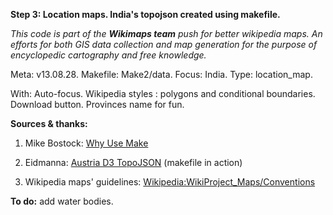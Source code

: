 **Step 3: Location maps. India's topojson created using makefile.**

_This code is part of the **Wikimaps team** push for better wikipedia maps. An efforts for both GIS data collection and map generation for the purpose of encyclopedic cartography and free knowledge._

Meta: v13.08.28. Makefile: Make2/data. Focus: India. Type: location_map.

With: Auto-focus. Wikipedia styles : polygons and conditional boundaries. Download button. Provinces name for fun.

**Sources & thanks:** 

1. Mike Bostock: [Why Use Make](http://bost.ocks.org/mike/make/)
 
2. Eidmanna: [Austria D3 TopoJSON](http://bl.ocks.org/eidmanna/5691513) (makefile in action)

3. Wikipedia maps' guidelines: [Wikipedia:WikiProject_Maps/Conventions](http://en.wikipedia.org/wiki/Wikipedia:WikiProject_Maps/Conventions)

**To do:** add water bodies.